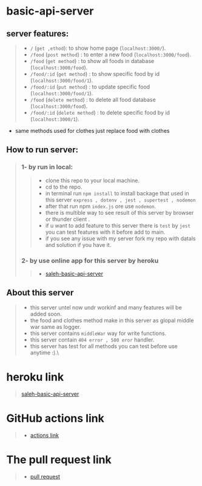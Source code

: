 # basic-api-server
## server features:
> - `/` (`get ,ethod`): to show home page (`localhost:3000/`).
> - `/food` (`post method`) : to enter a new food (`localhost:3000/food`).
> - `/food` (`get method`) : to show all foods in database (`localhost:3000/food`).
> - `/food/:id` (`get method`) : to show specific food by id (`localhost:3000/food/1`).
> - `/food/:id` (`put method`) : to update specific food (`localhost:3000/food/1`).
> - `/food` (`delete method`) : to delete all food database (`localhost:3000/food`).
> - `/food/:id` (`delete method`) : to delete specific food by id (`localhost:3000/1`).
- same methods used for clothes just replace food with clothes
## How to run server:
>### 1- by run in local:
>> - clone this repo to your local machine.
>> - cd to the repo.
>> - in terminal run `npm install` to install backage that used in this server `express , dotenv , jest , supertest , nodemon`
>> - after that run npm `index.js` ore use `nodemon`.
>> - there is multible way to see result of this server by browser or thunder client . 
>> - if u want to add feature to this server there is `test` by `jest` you can test features with it before add to main.
>> - if you see any issue with my server fork my repo with datals and solution if you have it.
>### 2- by use online app for this server by heroku 
>> - [saleh-basic-api-server](https://saleh-basic-api-server.herokuapp.com/)


## About this server
> - this server untel now undr workinf and many features will be added soon.
> - the food and clothes method make in this server as glopal middle war same as logger.
> - this server contains `middleWar` way for write functions.
> - this server contain  `404 error , 500 eror` handler. 
> - this server has test for all methods you can test before use anytime :).\

# heroku link
> [saleh-basic-api-server](https://saleh-basic-api-server.herokuapp.com/)

# GitHub actions link
> - [actions link](https://github.com/Salehziad/basic-api-server/actions)

# The pull request link
> - [pull request](https://github.com/Salehziad/basic-api-server/pull/5)

